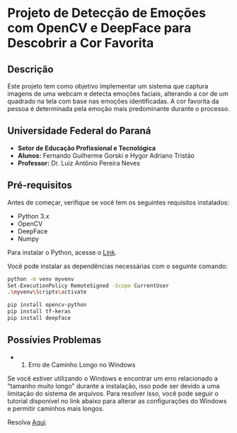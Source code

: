 # Projeto de Detecção de Emoções com OpenCV e DeepFace para Descobrir a Cor Favorita

## Descrição

Este projeto tem como objetivo implementar um sistema que captura imagens de uma webcam e detecta emoções faciais, alterando a cor de um quadrado na tela com base nas emoções identificadas. A cor favorita da pessoa é determinada pela emoção mais predominante durante o processo.

## Universidade Federal do Paraná

- **Setor de Educação Profissional e Tecnológica**
- **Alunos:** Fernando Guilherme Gorski e Hygor Adriano Tristão
- **Professor:** Dr. Luiz Antônio Pereira Neves

## Pré-requisitos

Antes de começar, verifique se você tem os seguintes requisitos instalados:

- Python 3.x
- OpenCV
- DeepFace
- Numpy

Para instalar o Python, acesse o [Link](https://www.python.org/downloads/).

Você pode instalar as dependências necessárias com o seguinte comando:

```bash
python -m venv myvenv 
Set-ExecutionPolicy RemoteSigned -Scope CurrentUser
.\myvenv\Scripts\activate  

pip install opencv-python
pip install tf-keras
pip install deepface
```

## Possívies Problemas

- 1. Erro de Caminho Longo no Windows

Se você estiver utilizando o Windows e encontrar um erro relacionado a "tamanho muito longo" durante a instalação, isso pode ser devido a uma limitação do sistema de arquivos. Para resolver isso, você pode seguir o tutorial disponível no link abaixo para alterar as configurações do Windows e permitir caminhos mais longos.

Resolva [Aqui](https://medium.com/@mariem.jabloun/how-to-fix-python-package-installation-long-path-support-os-error-59ab7e9bf10a).

